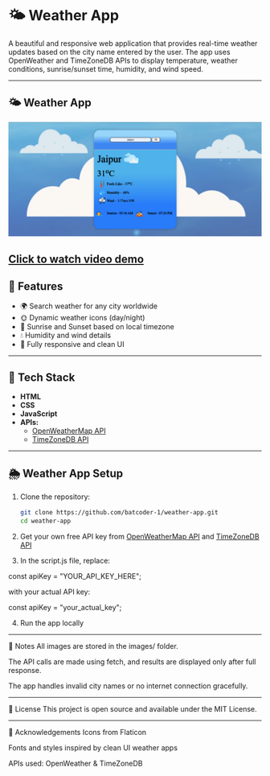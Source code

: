 # 🌤️ Weather App

A beautiful and responsive web application that provides real-time weather updates based on the city name entered by the user. The app uses OpenWeather and TimeZoneDB APIs to display temperature, weather conditions, sunrise/sunset time, humidity, and wind speed.

---
## 🌤️ Weather App

![App Preview](preview.png)

[Click to watch video demo](demo.mp4)
---

## 📸 Features

- 🌍 Search weather for any city worldwide
- 🌞 Dynamic weather icons (day/night)
- 📍 Sunrise and Sunset based on local timezone
- 💧 Humidity and wind details
- 📱 Fully responsive and clean UI

---

## 🚀 Tech Stack

- **HTML**
- **CSS**
- **JavaScript**
- **APIs:**
  - [OpenWeatherMap API](https://openweathermap.org/api)
  - [TimeZoneDB API](https://timezonedb.com/api)

---
## 🌦️ Weather App Setup

1. Clone the repository:
   ```bash
   git clone https://github.com/batcoder-1/weather-app.git
   cd weather-app

2. Get your own free API key from [OpenWeatherMap API](https://openweathermap.org/api) and [TimeZoneDB API](https://timezonedb.com/api)

3. In the script.js file, replace:

const apiKey = "YOUR_API_KEY_HERE";

with your actual API key:

const apiKey = "your_actual_key";

4. Run the app locally

--- 

📌 Notes
All images are stored in the images/ folder.

The API calls are made using fetch, and results are displayed only after full response.

The app handles invalid city names or no internet connection gracefully.

---

📃 License
This project is open source and available under the MIT License.

---

🙌 Acknowledgements
Icons from Flaticon

Fonts and styles inspired by clean UI weather apps

APIs used: OpenWeather & TimeZoneDB


